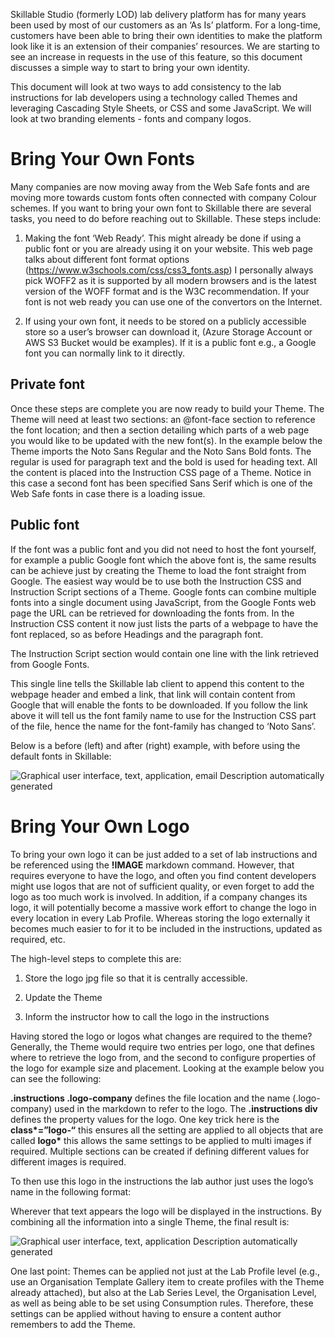 Skillable Studio (formerly LOD) lab delivery platform has for many years been
used by most of our customers as an ‘As Is’ platform. For a long-time, customers
have been able to bring their own identities to make the platform look like it
is an extension of their companies’ resources. We are starting to see an
increase in requests in the use of this feature, so this document discusses a
simple way to start to bring your own identity.

This document will look at two ways to add consistency to the lab instructions
for lab developers using a technology called Themes and leveraging Cascading
Style Sheets, or CSS and some JavaScript. We will look at two branding elements
\- fonts and company logos.

# Bring Your Own Fonts

Many companies are now moving away from the Web Safe fonts and are moving more
towards custom fonts often connected with company Colour schemes. If you want to
bring your own font to Skillable there are several tasks, you need to do before
reaching out to Skillable. These steps include:

1.  Making the font ‘Web Ready’. This might already be done if using a public
    font or you are already using it on your website. This web page talks about
    different font format options
    (<https://www.w3schools.com/css/css3_fonts.asp>) I personally always pick
    WOFF2 as it is supported by all modern browsers and is the latest version of
    the WOFF format and is the W3C recommendation. If your font is not web ready
    you can use one of the convertors on the Internet.

2.  If using your own font, it needs to be stored on a publicly accessible store
    so a user’s browser can download it, (Azure Storage Account or AWS S3 Bucket
    would be examples). If it is a public font e.g., a Google font you can
    normally link to it directly.

## Private font

Once these steps are complete you are now ready to build your Theme. The Theme
will need at least two sections: an @font-face section to reference the font
location; and then a section detailing which parts of a web page you would like
to be updated with the new font(s). In the example below the Theme imports the
Noto Sans Regular and the Noto Sans Bold fonts. The regular is used for
paragraph text and the bold is used for heading text. All the content is placed
into the Instruction CSS page of a Theme. Notice in this case a second font has
been specified Sans Serif which is one of the Web Safe fonts in case there is a
loading issue.

## Public font

If the font was a public font and you did not need to host the font yourself,
for example a public Google font which the above font is, the same results can
be achieve just by creating the Theme to load the font straight from Google. The
easiest way would be to use both the Instruction CSS and Instruction Script
sections of a Theme. Google fonts can combine multiple fonts into a single
document using JavaScript, from the Google Fonts web page the URL can be
retrieved for downloading the fonts from. In the Instruction CSS content it now
just lists the parts of a webpage to have the font replaced, so as before
Headings and the paragraph font.

The Instruction Script section would contain one line with the link retrieved
from Google Fonts.

This single line tells the Skillable lab client to append this content to the
webpage header and embed a link, that link will contain content from Google that
will enable the fonts to be downloaded. If you follow the link above it will
tell us the font family name to use for the Instruction CSS part of the file,
hence the name for the font-family has changed to ‘Noto Sans’.

Below is a before (left) and after (right) example, with before using the
default fonts in Skillable:

![Graphical user interface, text, application, email Description automatically
generated](media/fdfed45205a8d2952cb64a48c362ac95.png)

# Bring Your Own Logo

To bring your own logo it can be just added to a set of lab instructions and be
referenced using the **!IMAGE** markdown command. However, that requires
everyone to have the logo, and often you find content developers might use logos
that are not of sufficient quality, or even forget to add the logo as too much
work is involved. In addition, if a company changes its logo, it will
potentially become a massive work effort to change the logo in every location in
every Lab Profile. Whereas storing the logo externally it becomes much easier to
for it to be included in the instructions, updated as required, etc.

The high-level steps to complete this are:

1.  Store the logo jpg file so that it is centrally accessible.

2.  Update the Theme

3.  Inform the instructor how to call the logo in the instructions

Having stored the logo or logos what changes are required to the theme?
Generally, the Theme would require two entries per logo, one that defines where
to retrieve the logo from, and the second to configure properties of the logo
for example size and placement. Looking at the example below you can see the
following:

**.instructions .logo-company** defines the file location and the name
(.logo-company) used in the markdown to refer to the logo. The **.instructions
div** defines the property values for the logo. One key trick here is the
**class\*=”logo-“** this ensures all the setting are applied to all objects that
are called **logo\*** this allows the same settings to be applied to multi
images if required. Multiple sections can be created if defining different
values for different images is required.

To then use this logo in the instructions the lab author just uses the logo’s
name in the following format:

Wherever that text appears the logo will be displayed in the instructions. By
combining all the information into a single Theme, the final result is:

![Graphical user interface, text, application Description automatically
generated](media/6b16e9d15953a0f4209e4f0bbded74cc.png)

One last point: Themes can be applied not just at the Lab Profile level (e.g.,
use an Organisation Template Gallery item to create profiles with the Theme
already attached), but also at the Lab Series Level, the Organisation Level, as
well as being able to be set using Consumption rules. Therefore, these settings
can be applied without having to ensure a content author remembers to add the
Theme.
